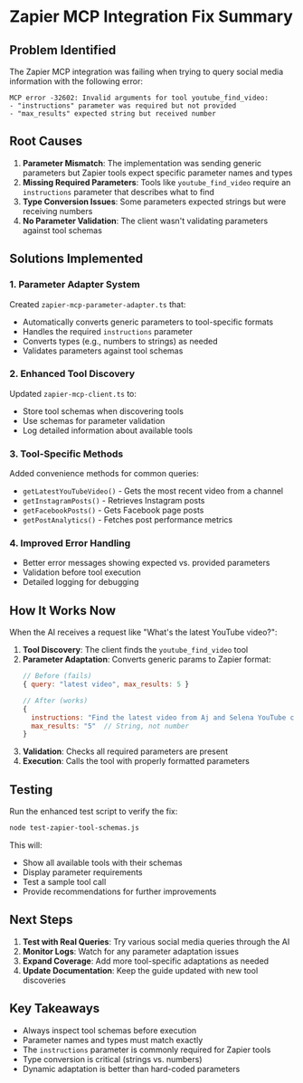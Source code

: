 # Zapier MCP Integration Fix Summary

## Problem Identified

The Zapier MCP integration was failing when trying to query social media information with the following error:
```
MCP error -32602: Invalid arguments for tool youtube_find_video:
- "instructions" parameter was required but not provided
- "max_results" expected string but received number
```

## Root Causes

1. **Parameter Mismatch**: The implementation was sending generic parameters but Zapier tools expect specific parameter names and types
2. **Missing Required Parameters**: Tools like `youtube_find_video` require an `instructions` parameter that describes what to find
3. **Type Conversion Issues**: Some parameters expected strings but were receiving numbers
4. **No Parameter Validation**: The client wasn't validating parameters against tool schemas

## Solutions Implemented

### 1. Parameter Adapter System
Created `zapier-mcp-parameter-adapter.ts` that:
- Automatically converts generic parameters to tool-specific formats
- Handles the required `instructions` parameter
- Converts types (e.g., numbers to strings) as needed
- Validates parameters against tool schemas

### 2. Enhanced Tool Discovery
Updated `zapier-mcp-client.ts` to:
- Store tool schemas when discovering tools
- Use schemas for parameter validation
- Log detailed information about available tools

### 3. Tool-Specific Methods
Added convenience methods for common queries:
- `getLatestYouTubeVideo()` - Gets the most recent video from a channel
- `getInstagramPosts()` - Retrieves Instagram posts
- `getFacebookPosts()` - Gets Facebook page posts
- `getPostAnalytics()` - Fetches post performance metrics

### 4. Improved Error Handling
- Better error messages showing expected vs. provided parameters
- Validation before tool execution
- Detailed logging for debugging

## How It Works Now

When the AI receives a request like "What's the latest YouTube video?":

1. **Tool Discovery**: The client finds the `youtube_find_video` tool
2. **Parameter Adaptation**: Converts generic params to Zapier format:
   ```javascript
   // Before (fails)
   { query: "latest video", max_results: 5 }
   
   // After (works)
   { 
     instructions: "Find the latest video from Aj and Selena YouTube channel",
     max_results: "5"  // String, not number
   }
   ```
3. **Validation**: Checks all required parameters are present
4. **Execution**: Calls the tool with properly formatted parameters

## Testing

Run the enhanced test script to verify the fix:
```bash
node test-zapier-tool-schemas.js
```

This will:
- Show all available tools with their schemas
- Display parameter requirements
- Test a sample tool call
- Provide recommendations for further improvements

## Next Steps

1. **Test with Real Queries**: Try various social media queries through the AI
2. **Monitor Logs**: Watch for any parameter adaptation issues
3. **Expand Coverage**: Add more tool-specific adaptations as needed
4. **Update Documentation**: Keep the guide updated with new tool discoveries

## Key Takeaways

- Always inspect tool schemas before execution
- Parameter names and types must match exactly
- The `instructions` parameter is commonly required for Zapier tools
- Type conversion is critical (strings vs. numbers)
- Dynamic adaptation is better than hard-coded parameters